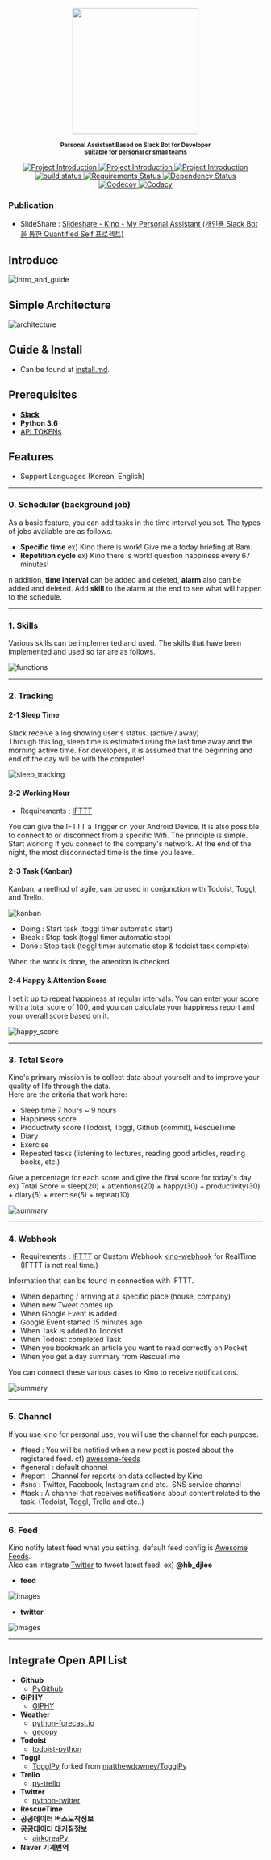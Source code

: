 <p align="center">
  <img src="images/kino-title.png" style="inline" width=250>
</p>

<p align="center">
  <sup><strong>
    Personal Assistant Based on Slack Bot for Developer <br/>
    Suitable for personal or small teams
  </strong></sup>
</p>


<p align="center">

  <a href="https://github.com/DongjunLee/kino-bot">
    <img src="https://img.shields.io/badge/Quantified%20Self-Job%20Automation-brightgreen.svg" alt="Project Introduction">
  </a>
  
  <a href="https://github.com/DongjunLee/kino-bot">
    <img src="https://img.shields.io/badge/Bot-Slack-brightgreen.svg" alt="Project Introduction">
  </a>
  
  <a href="https://github.com/DongjunLee/kino-bot">
    <img src="https://img.shields.io/badge/Personal-Small%20Team-brightgreen.svg" alt="Project Introduction">
  </a>
  
  <br/>
  
  <a href="https://travis-ci.org/badges/shields">
    <img src="https://travis-ci.org/DongjunLee/kino-bot.svg?branch=master" alt="build status">
  </a>
  <a href="https://requires.io/github/DongjunLee/kino-bot/requirements/?branch=develop">
    <img src="https://requires.io/github/DongjunLee/kino-bot/requirements.svg?branch=develop" alt="Requirements Status" />
  </a>
  <a href='https://dependencyci.com/github/DongjunLee/kino-bot'>
    <img src='https://dependencyci.com/github/DongjunLee/kino-bot/badge' alt='Dependency Status' />
  </a>
  
  <br/>
  
  <a href="https://codecov.io/gh/DongjunLee/stalker-bot">
    <img src="https://codecov.io/gh/DongjunLee/kino-bot/branch/master/graph/badge.svg" alt="Codecov" />
  </a>
  <a href="https://www.codacy.com/app/humanbrain.djlee/kino-bot?utm_source=github.com&utm_medium=referral&utm_content=DongjunLee/kino-bot&utm_campaign=badger">
    <img src="https://api.codacy.com/project/badge/Grade/401e8a56ebe241daa8b2d0453e16a80c" alt="Codacy">
  </a>
  
</p>


### Publication

 - SlideShare : [Slideshare - Kino - My Personal Assistant (개인용 Slack Bot을 통한 Quantified Self 프로젝트)](https://www.slideshare.net/DongJunLee6/kino-my-personal-assistant-slack-bot-quantified-self)

## Introduce
 
![intro_and_guide](images/en/intro_and_guide.jpeg)

## Simple Architecture

![architecture](images/kino-architecture.png)

## Guide & Install

- Can be found at [install.md](install.md).

## Prerequisites

- **[Slack](https://slack.com/)**
- **Python 3.6**
- [API TOKENs](#integrate-open-api-list)

## Features

- Support Languages (Korean, English)

<hr/>

### 0. Scheduler (background job)

As a basic feature, you can add tasks in the time interval you set.
The types of jobs available are as follows.

- **Specific time** ex) Kino there is work! Give me a today briefing at 8am.
- **Repetition cycle** ex) Kino there is work! question happiness every 67 minutes!

n addition, **time interval** can be added and deleted, **alarm** also can be added and deleted.
Add **skill** to the alarm at the end to see what will happen to the schedule.

<hr/>

### 1. Skills

Various skills can be implemented and used. The skills that have been implemented and used so far are as follows.

![functions](images/en/kino-functions.jpeg)

<hr/>

### 2. Tracking

#### 2-1 Sleep Time

Slack receive a log showing user's status. (active / away)  
Through this log, sleep time is estimated using the last time away and the morning active time.
For developers, it is assumed that the beginning and end of the day will be with the computer!

![sleep_tracking](images/sleep_tracking.png)

#### 2-2 Working Hour
- Requirements : [IFTTT](https://ifttt.com)

You can give the IFTTT a Trigger on your Android Device. It is also possible to connect to or disconnect from a specific Wifi. The principle is simple. Start working if you connect to the company's network. At the end of the night, the most disconnected time is the time you leave.

#### 2-3 Task (Kanban)

Kanban, a method of agile, can be used in conjunction with Todoist, Toggl, and Trello.

![kanban](images/kanban_board1.png)

- Doing : Start task (toggl timer automatic start)
- Break : Stop task (toggl timer automatic stop)
- Done : Stop task (toggl timer automatic stop & todoist task complete)

When the work is done, the attention is checked.

#### 2-4 Happy & Attention Score

I set it up to repeat happiness at regular intervals.
You can enter your score with a total score of 100, and you can calculate your happiness report and your overall score based on it.

![happy_score](images/happy_score.png)

<hr/>

### 3. Total Score

Kino's primary mission is to collect data about yourself and to improve your quality of life through the data.  
Here are the criteria that work here:  

- Sleep time 7 hours ~ 9 hours
- Happiness score
- Productivity score (Todoist, Toggl, Github (commit), RescueTime
- Diary
- Exercise
- Repeated tasks (listening to lectures, reading good articles, reading books, etc.)

Give a percentage for each score and give the final score for today's day.  
ex) Total Score = sleep(20) + attentions(20) + happy(30) + productivity(30) + diary(5) + exercise(5) + repeat(10)

![summary](images/summary.png)

<hr/>

### 4. Webhook
- Requirements : [IFTTT](https://ifttt.com) or Custom Webhook [kino-webhook](/kino-webhook) for RealTime (IFTTT is not real time.)

Information that can be found in connection with IFTTT.

- When departing / arriving at a specific place (house, company)
- When new Tweet comes up
- When Google Event is added
- Google Event started 15 minutes ago
- When Task is added to Todoist
- When Todoist completed Task
- When you bookmark an article you want to read correctly on Pocket
- When you get a day summary from RescueTime

You can connect these various cases to Kino to receive notifications.

![summary](images/webhook.png)

<hr/>

### 5. Channel

If you use kino for personal use, you will use the channel for each purpose.

- \#feed : You will be notified when a new post is posted about the registered feed. cf) [awesome-feeds](https://github.com/DongjunLee/awesome-feeds)
- \#general : default channel
- \#report : Channel for reports on data collected by Kino
- \#sns : Twitter, Facebook, Instagram and etc.. SNS service channel
- \#task : A channel that receives notifications about content related to the task. (Todoist, Toggl, Trello and etc..)

<hr/>

### 6. Feed

Kino notify latest feed what you setting. default feed config is [Awesome Feeds](https://github.com/DongjunLee/awesome-feeds).  
Also can integrate [Twitter](https://twitter.com/) to tweet latest feed. ex) **@hb_djlee**

- **feed**

![images](images/feed_example.png)

- **twitter**

![images](images/twitter_example.png)


<hr/>

## Integrate Open API List

- **Github**
	- [PyGithub](https://github.com/PyGithub/PyGithub)
- **GIPHY**
	- [GIPHY](https://giphy.com/)	
- **Weather**
	- [python-forecast.io](https://github.com/ZeevG/python-forecast.io)
	- [geoopy](https://github.com/geopy/geopy)
- **Todoist**
	- [todoist-python](https://github.com/Doist/todoist-python)
- **Toggl**
	- [TogglPy](https://github.com/DongjunLee/TogglPy) forked from [matthewdowney/TogglPy](https://github.com/matthewdowney/TogglPy)
- **Trello**
	- [py-trello](https://github.com/sarumont/py-trello)
- **Twitter**
	- [python-twitter](https://github.com/bear/python-twitter)
- **RescueTime**
- **공공데이터 버스도착정보**
- **공공데이터 대기질정보**
	- [airkoreaPy](https://github.com/DongjunLee/airkoreaPy)
- **Naver 기계번역**
